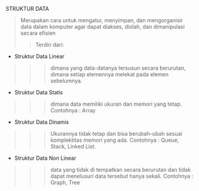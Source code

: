STRUKTUR DATA


>Merupakan cara untuk mengatur, menyimpan, dan mengorganisir data dalam komputer agar dapat diakses, diolah, dan dimanipulasi secara efisien
>>Terdiri dari:

* Struktur Data Linear
>>>dimana yang data-datanya tersusun secara berurutan, dimana setiap elemennya melekat pada elemen sebelumnya.
- Struktur Data Statis
>>>dimana data memiliki ukuran dan memori yang tetap. Contohnya : Array
- Struktur Data Dinamis
>>>Ukurannya tidak tetap dan bisa berubah-ubah sesuai komplektitas memori yang ada. Contohnya : Queue, Stack, Linked List.
* Struktur Data Non Linear
>>>data yang tidak di tempatkan secara berurutan dan tidak dapat menelusuri data tersebut hanya sekali. Contohnya : Graph, Tree